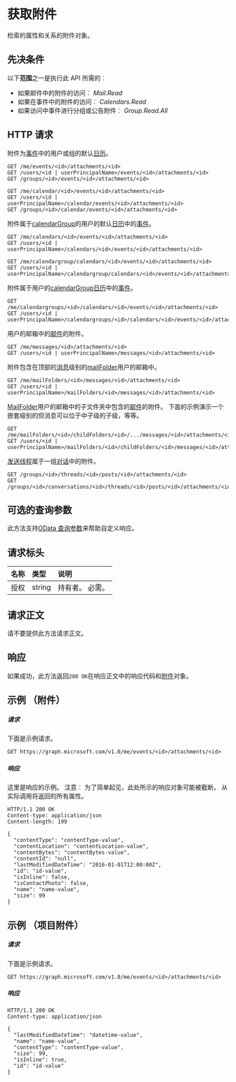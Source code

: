 # <a name="get-attachment"></a>获取附件

检索的属性和关系的附件对象。
## <a name="prerequisites"></a>先决条件
以下**范围**之一是执行此 API 所需的︰

* 如果邮件中的附件的访问︰ *Mail.Read*
* 如果在事件中的附件的访问︰ *Calendars.Read*
* 如果访问中事件进行分组或公告附件︰ *Group.Read.All*

## <a name="http-request"></a>HTTP 请求
<!-- { "blockType": "ignored" } -->
附件为[事件](../resources/event.md)中的用户或组的默认[日历](../resources/calendar.md)。
```http
GET /me/events/<id>/attachments/<id>
GET /users/<id | userPrincipalName>/events/<id>/attachments/<id>
GET /groups/<id>/events/<id>/attachments/<id>

GET /me/calendar/<id>/events/<id>/attachments/<id>
GET /users/<id | userPrincipalName>/calendar/events/<id>/attachments/<id>
GET /groups/<id>/calendar/events/<id>/attachments/<id>
```
附件属于[calendarGroup](../resources/calendargroup.md)的用户的默认[日历](../resources/calendar.md)中的[事件](../resources/event.md)。
```http
GET /me/calendars/<id>/events/<id>/attachments/<id>
GET /users/<id | userPrincipalName>/calendars/<id>/events/<id>/attachments/<id>

GET /me/calendargroup/calendars/<id>/events/<id>/attachments/<id>
GET /users/<id | userPrincipalName>/calendargroup/calendars/<id>/events/<id>/attachments/<id>
```
附件属于用户的[calendarGroup](../resources/calendargroup.md)[日历](../resources/calendar.md)中的[事件](../resources/event.md)。
```http
GET /me/calendargroups/<id>/calendars/<id>/events/<id>/attachments/<id>
GET /users/<id | userPrincipalName>/calendargroups/<id>/calendars/<id>/events/<id>/attachments/<id>
```
用户的邮箱中的[邮件](../resources/message.md)的附件。
```http
GET /me/messages/<id>/attachments/<id>
GET /users/<id | userPrincipalName>/messages/<id>/attachments/<id>
```
附件包含在顶部的[消息](../resources/message.md)级别的[mailFolder](../resources/mailfolder.md)用户的邮箱中。
```http
GET /me/mailFolders/<id>/messages/<id>/attachments/<id>
GET /users/<id | userPrincipalName>/mailFolders/<id>/messages/<id>/attachments/<id>
```
[MailFolder](../resources/mailfolder.md)用户的邮箱中的子文件夹中包含的[邮件](../resources/message.md)的附件。  下面的示例演示一个嵌套级别的但消息可以位于中子级的子级，等等。
```http
GET /me/mailFolders/<id>/childFolders/<id>/.../messages/<id>/attachments/<id>
GET /users/<id | userPrincipalName>/mailFolders/<id>/childFolders/<id>/messages/<id>/attachments/<id>
```
[发送](../resources/post.md)[线程](../resources/conversationthread.md)属于一组[对话](../resources/conversation.md)中的附件。
```http
GET /groups/<id>/threads/<id>/posts/<id>/attachments/<id>
GET /groups/<id>/conversations/<id>/threads/<id>/posts/<id>/attachments/<id>
```
## <a name="optional-query-parameters"></a>可选的查询参数
此方法支持[OData 查询参数](http://graph.microsoft.io/docs/overview/query_parameters)来帮助自定义响应。
## <a name="request-headers"></a>请求标头
| 名称       | 类型 | 说明|
|:-----------|:------|:----------|
| 授权  | string  | 持有者<token>。 必需。 |

## <a name="request-body"></a>请求正文
请不要提供此方法请求正文。
## <a name="response"></a>响应
如果成功，此方法返回`200 OK`在响应正文中的响应代码和[附件](../resources/attachment.md)对象。
## <a name="example-file-attachment"></a>示例 （附件）

##### <a name="request"></a>请求
下面是示例请求。
<!-- {
  "blockType": "request",
  "name": "get_file_attachment"
}-->
```http
GET https://graph.microsoft.com/v1.0/me/events/<id>/attachments/<id>
```

##### <a name="response"></a>响应
这里是响应的示例。 注意︰ 为了简单起见，此处所示的响应对象可能被截断。 从实际调用将返回的所有属性。
<!-- {
  "blockType": "response",
  "truncated": true,
  "@odata.type": "microsoft.graph.fileAttachment"
} -->
```http
HTTP/1.1 200 OK
Content-type: application/json
Content-length: 199

{
  "contentType": "contentType-value",
  "contentLocation": "contentLocation-value",
  "contentBytes": "contentBytes-value",
  "contentId": "null",
  "lastModifiedDateTime": "2016-01-01T12:00:00Z",
  "id": "id-value",
  "isInline": false,
  "isContactPhoto": false,
  "name": "name-value",
  "size": 99
}
```
## <a name="example-item-attachment"></a>示例 （项目附件）

##### <a name="request"></a>请求
下面是示例请求。
<!-- {
  "blockType": "request",
  "name": "get_item_attachment"
}-->
```http
GET https://graph.microsoft.com/v1.0/me/events/<id>/attachments/<id>
```

##### <a name="response"></a>响应
<!-- {
  "blockType": "response",
  "truncated": true,
  "@odata.type": "microsoft.graph.itemAttachment"
} -->
```http
HTTP/1.1 200 OK
Content-type: application/json

{
  "lastModifiedDateTime": "datetime-value",
  "name": "name-value",
  "contentType": "contentType-value",
  "size": 99,
  "isInline": true,
  "id": "id-value"
}
```


<!-- uuid: 8fcb5dbc-d5aa-4681-8e31-b001d5168d79
2015-10-25 14:57:30 UTC -->
<!-- {
  "type": "#page.annotation",
  "description": "Get attachment",
  "keywords": "",
  "section": "documentation",
  "tocPath": ""
}-->
